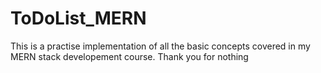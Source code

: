 # ToDoList_MERN
This is a practise implementation of all the basic concepts covered in my MERN stack developement course. Thank you for nothing
